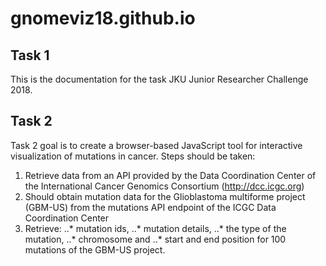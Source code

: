 # gnomeviz18.github.io
## Task 1
This is the documentation for the task JKU Junior Researcher Challenge 2018. 

## Task 2
Task 2 goal is to create a browser-based JavaScript tool for interactive visualization of mutations in cancer. 
Steps should be taken:
1. Retrieve data from an API provided by the Data Coordination Center of the International Cancer Genomics Consortium (http://dcc.icgc.org)
2. Should obtain mutation data for the Glioblastoma multiforme project (GBM-US) from the mutations API endpoint of the ICGC Data Coordination Center
3. Retrieve: 
 ..* mutation ids, 
 ..* mutation details, 
 ..* the type of the mutation, 
 ..* chromosome and 
 ..* start and end position for 100 mutations of the GBM-US project. 
